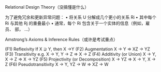 Relational Design Theory（没搞懂是什么）

为了避免冗余和更新异常问题：
• 将关系 U 分解成几个更小的关系 Ri
• 其中每个 Ri 与其他 Rj 的重叠最小
• 通常，每个 Ri 包含关于一个实体的信息（例如，雇员、
部， ...）

Amstrong’s Axioms & Inference Rules（或许是考试重点）

(F1) Reflexivity If X ⊇ Y, then X →Y
(F2) Augmentation X → Y ⇒ XZ → YZ
(F3) Transitivity e.g. X → Y, Y → Z ⇒ X → Z
(F4) Additivity (or Union) X → Y, X → Z ⇒ X → YZ
(F5) Projectivity (or Decomposition) X → YZ ⇒ X → Y, X → Z
(F6) Pseudotransitivity X → Y, YZ → W ⇒ XZ → W